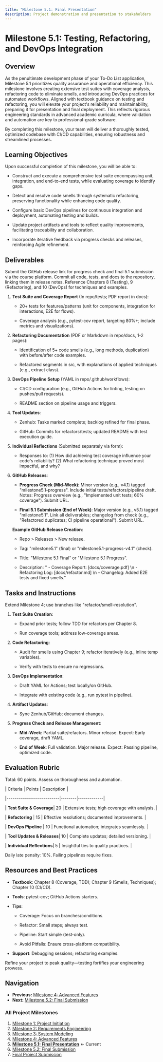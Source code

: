 ```yaml
---
title: "Milestone 5.1: Final Presentation"
description: Project demonstration and presentation to stakeholders
---
```


# Milestone 5.1: Testing, Refactoring, and DevOps Integration

## Overview

As the penultimate development phase of your To-Do List application, Milestone 5.1 prioritizes quality assurance and operational efficiency. This milestone involves creating extensive test suites with coverage analysis, refactoring code to eliminate smells, and introducing DevOps practices for automated workflows. Aligned with textbook guidance on testing and refactoring, you will elevate your project's reliability and maintainability, preparing it for presentation and final deployment. This reflects rigorous engineering standards in advanced academic curricula, where validation and automation are key to professional-grade software.

By completing this milestone, your team will deliver a thoroughly tested, optimized codebase with CI/CD capabilities, ensuring robustness and streamlined processes.

## Learning Objectives

Upon successful completion of this milestone, you will be able to:

- Construct and execute a comprehensive test suite encompassing unit, integration, and end-to-end tests, while evaluating coverage to identify gaps.

- Detect and resolve code smells through systematic refactoring, preserving functionality while enhancing code quality.

- Configure basic DevOps pipelines for continuous integration and deployment, automating testing and builds.

- Update project artifacts and tools to reflect quality improvements, facilitating traceability and collaboration.

- Incorporate iterative feedback via progress checks and releases, reinforcing Agile refinement.

## Deliverables

Submit the GitHub release link for progress check and final 5.1 submission via the course platform. Commit all code, tests, and docs to the repository, linking them in release notes. Reference Chapters 8 (Testing), 9 (Refactoring), and 10 (DevOps) for techniques and examples.

1. **Test Suite and Coverage Report** (In repo/tests; PDF report in docs):

   - 20+ tests for features/patterns (unit for components, integration for interactions, E2E for flows).

   - Coverage analysis (e.g., pytest-cov report, targeting 80%+; include metrics and visualizations).

2. **Refactoring Documentation** (PDF or Markdown in repo/docs, 1-2 pages):

   - Identification of 5+ code smells (e.g., long methods, duplication) with before/after code examples.

   - Refactored segments in src, with explanations of applied techniques (e.g., extract class).

3. **DevOps Pipeline Setup** (YAML in repo/.github/workflows):

   - CI/CD configuration (e.g., GitHub Actions for linting, testing on pushes/pull requests).

   - README section on pipeline usage and triggers.

4. **Tool Updates**:

   - Zenhub: Tasks marked complete; backlog refined for final phase.

   - GitHub: Commits for refactors/tests; updated README with test execution guide.

5. **Individual Reflections** (Submitted separately via form):

   - Responses to: (1) How did achieving test coverage influence your code's reliability? (2) What refactoring technique proved most impactful, and why?

6. **GitHub Releases**:

   - **Progress Check (Mid-Week)**: Minor version (e.g., v4.1) tagged "milestone5.1-progress". Include initial tests/refactors/pipeline draft. Notes: Progress overview (e.g., "Implemented unit tests; 60% coverage"). Submit URL.

   - **Final 5.1 Submission (End of Week)**: Major version (e.g., v5.1) tagged "milestone5.1". Link all deliverables; changelog from check (e.g., "Refactored duplicates; CI pipeline operational"). Submit URL.

   **Example GitHub Release Creation**:

   - Repo > Releases > New release.

   - Tag: "milestone5.1" (final) or "milestone5.1-progress-v4.1" (check).

   - Title: "Milestone 5.1 Final" or "Milestone 5.1 Progress".

   - Description: " - Coverage Report: [docs/coverage.pdf] \n - Refactoring Log: [docs/refactor.md] \n - Changelog: Added E2E tests and fixed smells."

## Tasks and Instructions

Extend Milestone 4; use branches like "refactor/smell-resolution".

1. **Test Suite Creation**:

   - Expand prior tests; follow TDD for refactors per Chapter 8.

   - Run coverage tools; address low-coverage areas.

2. **Code Refactoring**:

   - Audit for smells using Chapter 9; refactor iteratively (e.g., inline temp variables).

   - Verify with tests to ensure no regressions.

3. **DevOps Implementation**:

   - Draft YAML for Actions; test locally/on GitHub.

   - Integrate with existing code (e.g., run pytest in pipeline).

4. **Artifact Updates**:

   - Sync Zenhub/GitHub; document changes.

5. **Progress Check and Release Management**:

   - **Mid-Week**: Partial suite/refactors. Minor release. Expect: Early coverage, draft YAML.

   - **End of Week**: Full validation. Major release. Expect: Passing pipeline, optimized code.

## Evaluation Rubric

Total: 60 points. Assess on thoroughness and automation.

| Criteria                  | Points | Description |

|---------------------------|--------|-------------|

| **Test Suite & Coverage**| 20     | Extensive tests; high coverage with analysis. |

| **Refactoring**          | 15     | Effective resolutions; documented improvements. |

| **DevOps Pipeline**      | 10     | Functional automation; integrates seamlessly. |

| **Tool Updates & Releases**| 10    | Complete updates; detailed versioning. |

| **Individual Reflections**| 5      | Insightful ties to quality practices. |

Daily late penalty: 10%. Failing pipelines require fixes.

## Resources and Best Practices

- **Textbook**: Chapter 8 (Coverage, TDD); Chapter 9 (Smells, Techniques); Chapter 10 (CI/CD).

- **Tools**: pytest-cov; GitHub Actions starters.

- **Tips**:

  - Coverage: Focus on branches/conditions.

  - Refactor: Small steps; always test.

  - Pipeline: Start simple (test-only).

  - Avoid Pitfalls: Ensure cross-platform compatibility.

- **Support**: Debugging sessions; refactoring examples.

Refine your project to peak quality—testing fortifies your engineering prowess.

## Navigation

- **Previous:** [Milestone 4: Advanced Features](milestone-4)
- **Next:** [Milestone 5.2: Final Submission](milestone-5-2)

### All Project Milestones
1. [Milestone 1: Project Initiation](milestone-1)
2. [Milestone 2: Requirements Engineering](milestone-2)
3. [Milestone 3: System Modeling](milestone-3)
4. [Milestone 4: Advanced Features](milestone-4)
5. **[Milestone 5.1: Final Presentation](milestone-5-1)** ← Current
6. [Milestone 5.2: Final Submission](milestone-5-2)
7. [Final Project Submission](final-submission)
